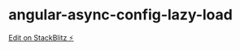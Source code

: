 # angular-async-config-lazy-load

[Edit on StackBlitz ⚡️](https://stackblitz.com/edit/angular-async-config-lazy-load)